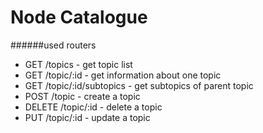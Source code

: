 # Node Catalogue

######used routers

* GET /topics - get topic list
* GET /topic/:id - get information about one topic
* GET /topic/:id/subtopics - get subtopics of parent topic
* POST /topic - create a topic
* DELETE /topic/:id - delete a topic
* PUT /topic/:id - update a topic
